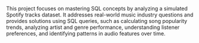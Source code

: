This project focuses on mastering SQL concepts by analyzing a simulated Spotify tracks dataset. It addresses real-world music industry questions and provides solutions using SQL queries, such as calculating song popularity trends, analyzing artist and genre performance, understanding listener preferences, and identifying patterns in audio features over time.
